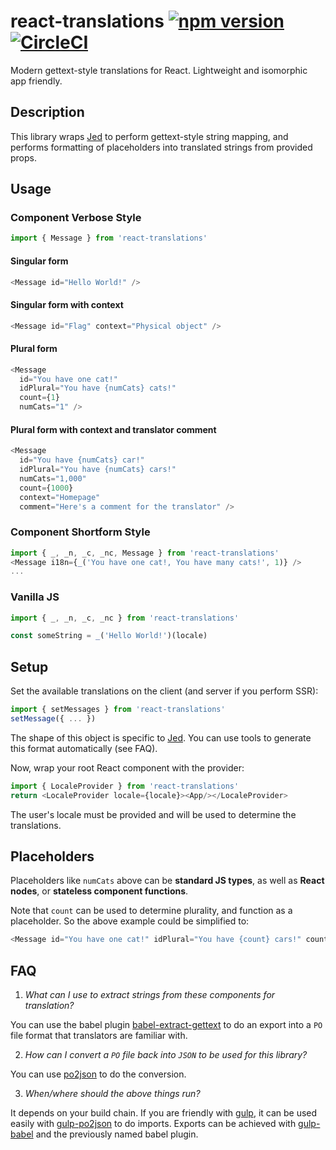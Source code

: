 # react-translations [![npm version](https://badge.fury.io/js/react-translations.svg)](https://badge.fury.io/js/react-translations) [![CircleCI](https://circleci.com/gh/rtymchyk/react-translations.svg?style=shield)](https://circleci.com/gh/rtymchyk/react-translations)
Modern gettext-style translations for React. Lightweight and isomorphic app friendly.

## Description
This library wraps [Jed](https://github.com/messageformat/Jed) to perform gettext-style string mapping, and performs formatting of placeholders into translated strings from provided props.

## Usage
### Component Verbose Style
```javascript
import { Message } from 'react-translations'
```

#### Singular form
```javascript
<Message id="Hello World!" />
```

#### Singular form with context
```javascript
<Message id="Flag" context="Physical object" />
```
#### Plural form
```javascript
<Message
  id="You have one cat!"
  idPlural="You have {numCats} cats!"
  count={1}
  numCats="1" />
```

#### Plural form with context and translator comment
```javascript
<Message
  id="You have {numCats} car!"
  idPlural="You have {numCats} cars!"
  numCats="1,000"
  count={1000}
  context="Homepage"
  comment="Here's a comment for the translator" />
```

### Component Shortform Style
```javascript
import { _, _n, _c, _nc, Message } from 'react-translations'
<Message i18n={_('You have one cat!, You have many cats!', 1)} />
...
```

### Vanilla JS
```javascript
import { _, _n, _c, _nc } from 'react-translations'

const someString = _('Hello World!')(locale)
```

## Setup
Set the available translations on the client (and server if you perform SSR):
```javascript
import { setMessages } from 'react-translations'
setMessage({ ... })
```
The shape of this object is specific to [Jed](http://messageformat.github.io/Jed/). You can use tools to generate this format automatically (see FAQ).

Now, wrap your root React component with the provider:
```javascript
import { LocaleProvider } from 'react-translations'
return <LocaleProvider locale={locale}><App/></LocaleProvider>
```
The user's locale must be provided and will be used to determine the translations.

## Placeholders
Placeholders like `numCats` above can be **standard JS types**, as well as **React nodes**, or **stateless component functions**. 

Note that `count` can be used to determine plurality, and function as a placeholder. So the above example could be simplified to:
```javascript
<Message id="You have one cat!" idPlural="You have {count} cars!" count={1000} />
```

## FAQ
1. *What can I use to extract strings from these components for translation?*

You can use the babel plugin [babel-extract-gettext](https://github.com/rtymchyk/babel-extract-gettext) to do an export into a `PO` file format that translators are familiar with.

2. *How can I convert a `PO` file back into `JSON` to be used for this library?*

You can use [po2json](https://www.npmjs.com/package/po2json) to do the conversion.

3. *When/where should the above things run?*

It depends on your build chain. If you are friendly with [gulp](https://www.npmjs.com/package/gulp), it can be used easily with [gulp-po2json](https://www.npmjs.com/package/gulp-po2json) to do imports. Exports can be achieved with [gulp-babel](https://www.npmjs.com/package/gulp-babel) and the previously named babel plugin.
